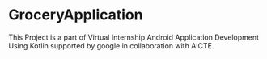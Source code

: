 # GroceryApplication

This Project is a part of Virtual Internship Android Application Development Using Kotlin supported by google in collaboration with AICTE.


